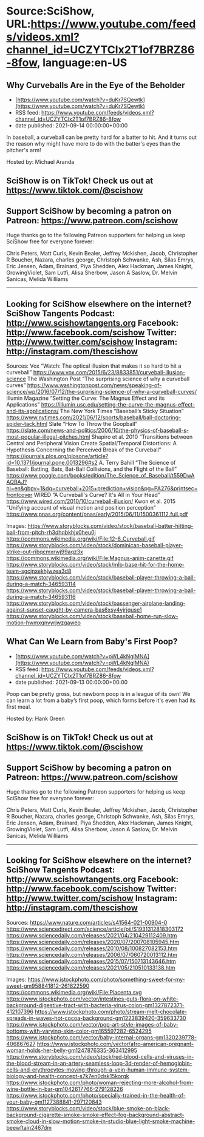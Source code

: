 # Source:SciShow, URL:https://www.youtube.com/feeds/videos.xml?channel_id=UCZYTClx2T1of7BRZ86-8fow, language:en-US

## Why Curveballs Are in the Eye of the Beholder
 - [https://www.youtube.com/watch?v=duKr7SQewtk](https://www.youtube.com/watch?v=duKr7SQewtk)
 - RSS feed: https://www.youtube.com/feeds/videos.xml?channel_id=UCZYTClx2T1of7BRZ86-8fow
 - date published: 2021-09-14 00:00:00+00:00

In baseball, a curveball can be pretty hard for a batter to hit. And it turns out the reason why might have more to do with the batter's eyes than the pitcher's arm!

Hosted by: Michael Aranda

SciShow is on TikTok!  Check us out at https://www.tiktok.com/@scishow 
----------
Support SciShow by becoming a patron on Patreon: https://www.patreon.com/scishow
----------
Huge thanks go to the following Patreon supporters for helping us keep SciShow free for everyone forever:

Chris Peters, Matt Curls, Kevin Bealer, Jeffrey Mckishen, Jacob, Christopher R Boucher, Nazara, charles george, Christoph Schwanke, Ash, Silas Emrys, Eric Jensen, Adam, Brainard, Piya Shedden, Alex Hackman, James Knight, GrowingViolet, Sam Lutfi, Alisa Sherbow, Jason A Saslow, Dr. Melvin Sanicas, Melida Williams

----------
Looking for SciShow elsewhere on the internet?
SciShow Tangents Podcast: http://www.scishowtangents.org
Facebook: http://www.facebook.com/scishow
Twitter: http://www.twitter.com/scishow
Instagram: http://instagram.com/thescishow
----------
Sources:
Vox “Watch: The optical illusion that makes it so hard to hit a curveball” https://www.vox.com/2015/6/23/8833851/curveball-illusion-science
The Washington Post “The surprising science of why a curveball curves” https://www.washingtonpost.com/news/speaking-of-science/wp/2016/07/12/the-surprising-science-of-why-a-curveball-curves/ 
Illumin Magazine “Setting the Curve: The Magnus Effect and its Applications” https://illumin.usc.edu/setting-the-curve-the-magnus-effect-and-its-applications/ 
The New York Times “Baseball’s Sticky Situation” https://www.nytimes.com/2021/06/12/sports/baseball/ball-doctoring-spider-tack.html 
Slate “How To Throw the Goopball” https://slate.com/news-and-politics/2006/10/the-physics-of-baseball-s-most-popular-illegal-pitches.html 
Shapiro et al. 2010 “Transitions between Central and Peripheral Vision Create Spatial/Temporal Distortions: A Hypothesis Concerning the Perceived Break of the Curveball” https://journals.plos.org/plosone/article?id=10.1371/journal.pone.0013296#s2
A. Terry Bahill “The Science of Baseball: Batting, Bats, Bat-Ball Collisions, and the Flight of the Ball” https://www.google.com/books/edition/The_Science_of_Baseball/t559DwAAQBAJ?hl=en&gbpv=1&dq=curveball+2015+prediction+vision&pg=PA276&printsec=frontcover
WIRED “A Curveball's Curve? It's All in Your Head” https://www.wired.com/2010/10/curveball-illusion/ 
Kwon et al. 2015 “Unifying account of visual motion and position perception” https://www.pnas.org/content/pnas/early/2015/06/11/1500361112.full.pdf 
 
Images:
https://www.storyblocks.com/video/stock/baseball-batter-hitting-ball-from-pitch-rh3dhqbkhjx0heu0j
https://commons.wikimedia.org/wiki/File:12-6_Curveball.gif
https://www.storyblocks.com/video/stock/dominican-baseball-player-strike-out-ribqcmxrwj99aqz3x
https://commons.wikimedia.org/wiki/File:Magnus-anim-canette.gif
https://www.storyblocks.com/video/stock/mlb-base-hit-for-the-home-team-sgcjnxekhjwzea3d8
https://www.storyblocks.com/video/stock/baseball-player-throwing-a-ball-during-a-match-346593114
https://www.storyblocks.com/video/stock/baseball-player-throwing-a-ball-during-a-match-346593116
https://www.storyblocks.com/video/stock/passenger-airplane-landing-against-sunset-caught-by-camera-bas6xsy4vjrjquse1
https://www.storyblocks.com/video/stock/baseball-home-run-slow-motion-hwmxgnvyrjwzgaweo

## What Can We Learn from Baby's First Poop?
 - [https://www.youtube.com/watch?v=pWL4kNgIMNA](https://www.youtube.com/watch?v=pWL4kNgIMNA)
 - RSS feed: https://www.youtube.com/feeds/videos.xml?channel_id=UCZYTClx2T1of7BRZ86-8fow
 - date published: 2021-09-13 00:00:00+00:00

Poop can be pretty gross, but newborn poop is in a league of its own! We can learn a lot from a baby’s first poop, which forms before it's even had its first meal.

Hosted by: Hank Green

SciShow is on TikTok!  Check us out at https://www.tiktok.com/@scishow 
----------
Support SciShow by becoming a patron on Patreon: https://www.patreon.com/scishow
----------
Huge thanks go to the following Patreon supporters for helping us keep SciShow free for everyone forever:

Chris Peters, Matt Curls, Kevin Bealer, Jeffrey Mckishen, Jacob, Christopher R Boucher, Nazara, charles george, Christoph Schwanke, Ash, Silas Emrys, Eric Jensen, Adam, Brainard, Piya Shedden, Alex Hackman, James Knight, GrowingViolet, Sam Lutfi, Alisa Sherbow, Jason A Saslow, Dr. Melvin Sanicas, Melida Williams

----------
Looking for SciShow elsewhere on the internet?
SciShow Tangents Podcast: http://www.scishowtangents.org
Facebook: http://www.facebook.com/scishow
Twitter: http://www.twitter.com/scishow
Instagram: http://instagram.com/thescishow
----------
Sources:
https://www.nature.com/articles/s41564-021-00904-0 
https://www.sciencedirect.com/science/article/pii/S1931312818303172 
https://www.sciencedaily.com/releases/2021/04/210429112409.htm
https://www.sciencedaily.com/releases/2020/07/200708105945.htm 
https://www.sciencedaily.com/releases/2010/08/100827082153.htm 
https://www.sciencedaily.com/releases/2006/07/060720013112.htm 
https://www.sciencedaily.com/releases/2015/07/150713143646.htm 
https://www.sciencedaily.com/releases/2021/05/210510133138.htm 

Images:
https://www.istockphoto.com/photo/something-sweet-for-my-sweet-gm958841812-261822590
https://commons.wikimedia.org/wiki/File:Placenta.svg
https://www.istockphoto.com/vector/intestines-guts-flora-on-white-background-digestive-tract-with-bacteria-virus-colon-gm1327872371-412107396
https://www.istockphoto.com/photo/stream-melt-chocolate-spreads-in-waves-hot-cocoa-background-gm1223839420-359633730
https://www.istockphoto.com/vector/pop-art-style-images-of-baby-bottoms-with-varying-skin-color-gm165597282-6524295
https://www.istockphoto.com/vector/baby-internal-organs-gm1320239778-406867627
https://www.istockphoto.com/vector/afro-american-pregnant-woman-holds-her-belly-gm1247876335-363412995
https://www.storyblocks.com/video/stock/red-blood-cells-and-viruses-in-the-blood-stream-in-an-artery-seamless-loop-3d-render-of-hemoglobin-cells-and-erythrocytes-moving-through-a-vein-human-immune-system-biology-and-health-concept-s7k7en0dsk15korqk
https://www.istockphoto.com/photo/woman-rejecting-more-alcohol-from-wine-bottle-in-bar-gm1042617766-279128226
https://www.istockphoto.com/photo/specially-trained-in-the-health-of-your-baby-gm1127388841-297120843
https://www.storyblocks.com/video/stock/blue-smoke-on-black-background-cigarette-smoke-smoke-effect-fog-background-abstract-smoke-cloud-in-slow-motion-smoke-in-studio-blue-light-smoke-machine-beewftain2467dm

